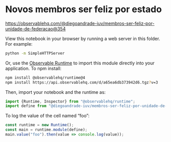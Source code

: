 # Novos membros ser feliz por estado

https://observablehq.com/@diegoandrade-iuv/membros-ser-feliz-por-unidade-de-federacao@354

View this notebook in your browser by running a web server in this folder. For
example:

~~~sh
python -m SimpleHTTPServer
~~~

Or, use the [Observable Runtime](https://github.com/observablehq/runtime) to
import this module directly into your application. To npm install:

~~~sh
npm install @observablehq/runtime@4
npm install https://api.observablehq.com/d/a65ea6db373942d6.tgz?v=3
~~~

Then, import your notebook and the runtime as:

~~~js
import {Runtime, Inspector} from "@observablehq/runtime";
import define from "@diegoandrade-iuv/membros-ser-feliz-por-unidade-de-federacao";
~~~

To log the value of the cell named “foo”:

~~~js
const runtime = new Runtime();
const main = runtime.module(define);
main.value("foo").then(value => console.log(value));
~~~
